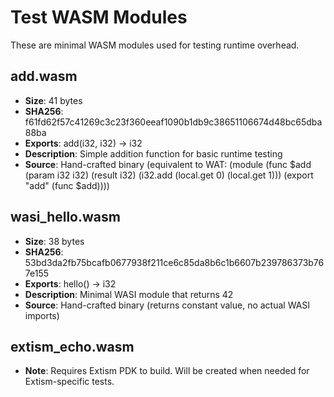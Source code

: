# Test WASM Modules

These are minimal WASM modules used for testing runtime overhead.

## add.wasm
- **Size**: 41 bytes
- **SHA256**: f61fd62f57c41269c3c23f360eeaf1090b1db9c38651106674d48bc65dba88ba
- **Exports**: add(i32, i32) -> i32
- **Description**: Simple addition function for basic runtime testing
- **Source**: Hand-crafted binary (equivalent to WAT: (module (func $add (param i32 i32) (result i32) (i32.add (local.get 0) (local.get 1))) (export "add" (func $add))))

## wasi_hello.wasm  
- **Size**: 38 bytes
- **SHA256**: 53bd3da2fb75bcafb0677938f211ce6c85da8b6c1b6607b239786373b767e155
- **Exports**: hello() -> i32
- **Description**: Minimal WASI module that returns 42
- **Source**: Hand-crafted binary (returns constant value, no actual WASI imports)

## extism_echo.wasm
- **Note**: Requires Extism PDK to build. Will be created when needed for Extism-specific tests.
